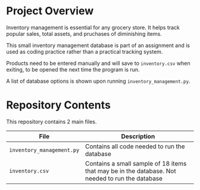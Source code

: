 # Project Overview

Inventory management is essential for any grocery store. It helps track popular sales, total assets, and pruchases of diminishing items.

This small inventory management database is part of an assignment and is used as coding practice rather than a practical tracking system.

Products need to be entered manually and will save to `inventory.csv` when exiting, to be opened the next time the program is run.

A list of database options is shown upon running `inventory_management.py`.

# Repository Contents

This repository contains 2 main files.

| File                      | Description                                                                                     |
| ------------------------- | ----------------------------------------------------------------------------------------------- |
| `inventory_management.py` | Contains all code needed to run the database                                                    |
| `inventory.csv`           | Contains a small sample of 18 items that may be in the database. Not needed to run the database |
